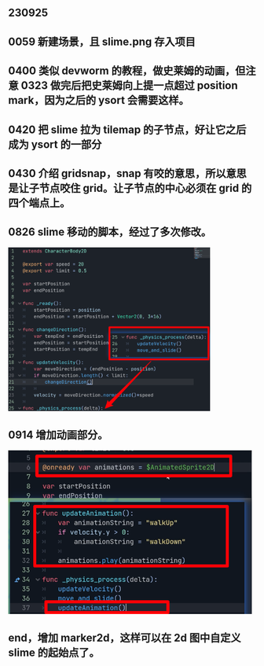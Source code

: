 ## 230925

## 0059 新建场景，且 slime.png 存入项目

## 0400 类似 devworm 的教程，做史莱姆的动画，但注意 0323 做完后把史莱姆向上提一点超过 position mark，因为之后的 ysort 会需要这样。

## 0420 把 slime 拉为 tilemap 的子节点，好让它之后成为 ysort 的一部分

## 0430 介绍 gridsnap，snap 有咬的意思，所以意思是让子节点咬住 grid。让子节点的中心必须在 grid 的四个端点上。

## 0826 slime 移动的脚本，经过了多次修改。

<img src='./img/2023-09-25-14-58-25.png' height=333px></img>

## 0914 增加动画部分。

<img src='./img/2023-09-25-15-20-30.png' height=333px></img>

## end，增加 marker2d，这样可以在 2d 图中自定义 slime 的起始点了。
